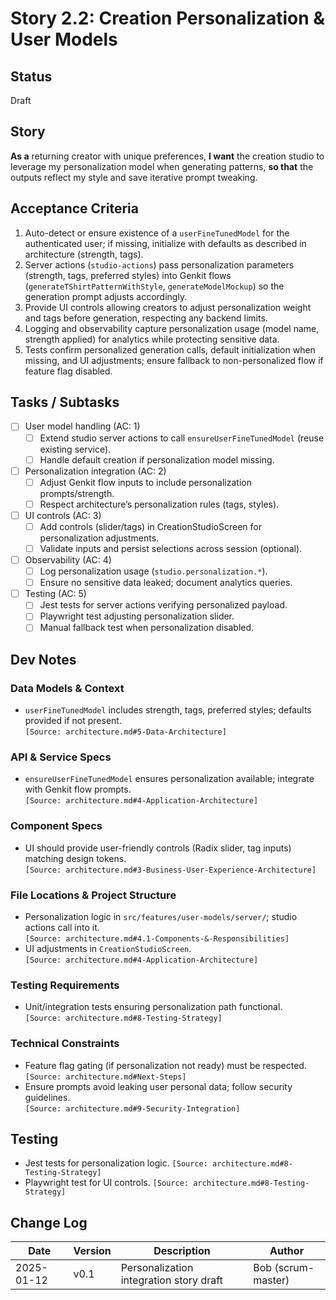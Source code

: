 
# Story 2.2: Creation Personalization & User Models

## Status
Draft

## Story
**As a** returning creator with unique preferences,
**I want** the creation studio to leverage my personalization model when generating patterns,
**so that** the outputs reflect my style and save iterative prompt tweaking.

## Acceptance Criteria
1. Auto-detect or ensure existence of a `userFineTunedModel` for the authenticated user; if missing, initialize with defaults as described in architecture (strength, tags).  
2. Server actions (`studio-actions`) pass personalization parameters (strength, tags, preferred styles) into Genkit flows (`generateTShirtPatternWithStyle`, `generateModelMockup`) so the generation prompt adjusts accordingly.  
3. Provide UI controls allowing creators to adjust personalization weight and tags before generation, respecting any backend limits.  
4. Logging and observability capture personalization usage (model name, strength applied) for analytics while protecting sensitive data.  
5. Tests confirm personalized generation calls, default initialization when missing, and UI adjustments; ensure fallback to non-personalized flow if feature flag disabled.

## Tasks / Subtasks
- [ ] User model handling (AC: 1)  
  - [ ] Extend studio server actions to call `ensureUserFineTunedModel` (reuse existing service).  
  - [ ] Handle default creation if personalization model missing.  
- [ ] Personalization integration (AC: 2)  
  - [ ] Adjust Genkit flow inputs to include personalization prompts/strength.  
  - [ ] Respect architecture’s personalization rules (tags, styles).  
- [ ] UI controls (AC: 3)  
  - [ ] Add controls (slider/tags) in CreationStudioScreen for personalization adjustments.  
  - [ ] Validate inputs and persist selections across session (optional).  
- [ ] Observability (AC: 4)  
  - [ ] Log personalization usage (`studio.personalization.*`).  
  - [ ] Ensure no sensitive data leaked; document analytics queries.  
- [ ] Testing (AC: 5)  
  - [ ] Jest tests for server actions verifying personalized payload.  
  - [ ] Playwright test adjusting personalization slider.  
  - [ ] Manual fallback test when personalization disabled.

## Dev Notes
### Data Models & Context
- `userFineTunedModel` includes strength, tags, preferred styles; defaults provided if not present.  
  `[Source: architecture.md#5-Data-Architecture]`

### API & Service Specs
- `ensureUserFineTunedModel` ensures personalization available; integrate with Genkit flow prompts.  
  `[Source: architecture.md#4-Application-Architecture]`

### Component Specs
- UI should provide user-friendly controls (Radix slider, tag inputs) matching design tokens.  
  `[Source: architecture.md#3-Business-User-Experience-Architecture]`

### File Locations & Project Structure
- Personalization logic in `src/features/user-models/server/`; studio actions call into it.  
  `[Source: architecture.md#4.1-Components-&-Responsibilities]`
- UI adjustments in `CreationStudioScreen`.  
  `[Source: architecture.md#4-Application-Architecture]`

### Testing Requirements
- Unit/integration tests ensuring personalization path functional.  
  `[Source: architecture.md#8-Testing-Strategy]`

### Technical Constraints
- Feature flag gating (if personalization not ready) must be respected.  
  `[Source: architecture.md#Next-Steps]`
- Ensure prompts avoid leaking user personal data; follow security guidelines.  
  `[Source: architecture.md#9-Security-Integration]`

## Testing
- Jest tests for personalization logic. `[Source: architecture.md#8-Testing-Strategy]`
- Playwright test for UI controls. `[Source: architecture.md#8-Testing-Strategy]`

## Change Log
| Date | Version | Description | Author |
| --- | --- | --- | --- |
| 2025-01-12 | v0.1 | Personalization integration story draft | Bob (scrum-master) |
